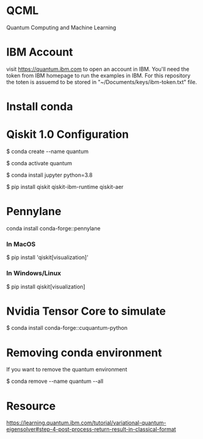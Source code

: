 # QCML
Quantum Computing and Machine Learning


# IBM Account
visit https://quantum.ibm.com to open an account in IBM.
You'll need the token from IBM homepage to run the examples in IBM.
For this repository the toten is assuemd to be stored in "~/Documents/keys/ibm-token.txt" file.


# Install conda 

# Qiskit 1.0 Configuration
$ conda create --name quantum 

$ conda activate quantum 

$ conda install jupyter python=3.8

$ pip install qiskit  qiskit-ibm-runtime qiskit-aer


# Pennylane
conda install conda-forge::pennylane


### In MacOS
$ pip install 'qiskit[visualization]'

### In Windows/Linux
$ pip install qiskit[visualization]

# Nvidia Tensor Core to simulate
$ conda install conda-forge::cuquantum-python


# Removing conda environment
If you want to remove the quantum environment 

$ conda remove --name quantum --all




# Resource 
https://learning.quantum.ibm.com/tutorial/variational-quantum-eigensolver#step-4-post-process-return-result-in-classical-format



